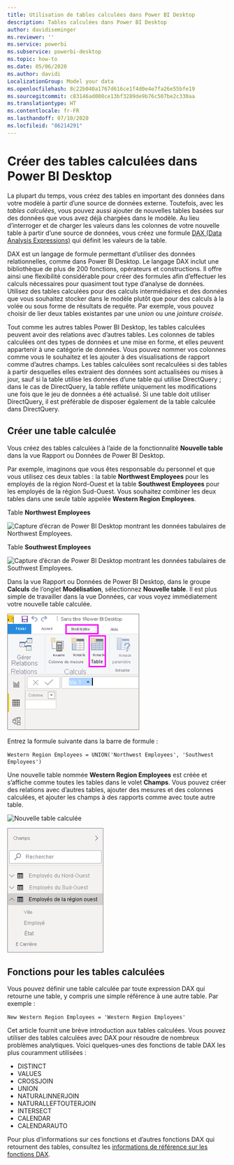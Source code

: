 ```yaml
---
title: Utilisation de tables calculées dans Power BI Desktop
description: Tables calculées dans Power BI Desktop
author: davidiseminger
ms.reviewer: ''
ms.service: powerbi
ms.subservice: powerbi-desktop
ms.topic: how-to
ms.date: 05/06/2020
ms.author: davidi
LocalizationGroup: Model your data
ms.openlocfilehash: 8c22b040a1767d616ce1f4d0e4e7fa26e55bfe19
ms.sourcegitcommit: c83146ad008ce13bf3289de9b76c507be2c330aa
ms.translationtype: HT
ms.contentlocale: fr-FR
ms.lasthandoff: 07/10/2020
ms.locfileid: "86214291"
---
```

# <a name="create-calculated-tables-in-power-bi-desktop"></a>Créer des tables calculées dans Power BI Desktop
La plupart du temps, vous créez des tables en important des données dans votre modèle à partir d’une source de données externe. Toutefois, avec les *tables calculées*, vous pouvez aussi ajouter de nouvelles tables basées sur des données que vous avez déjà chargées dans le modèle. Au lieu d’interroger et de charger les valeurs dans les colonnes de votre nouvelle table à partir d’une source de données, vous créez une formule [DAX (Data Analysis Expressions)](/dax/index) qui définit les valeurs de la table.

DAX est un langage de formule permettant d’utiliser des données relationnelles, comme dans Power BI Desktop. Le langage DAX inclut une bibliothèque de plus de 200 fonctions, opérateurs et constructions. Il offre ainsi une flexibilité considérable pour créer des formules afin d’effectuer les calculs nécessaires pour quasiment tout type d’analyse de données. Utilisez des tables calculées pour des calculs intermédiaires et des données que vous souhaitez stocker dans le modèle plutôt que pour des calculs à la volée ou sous forme de résultats de requête. Par exemple, vous pouvez choisir de lier deux tables existantes par une *union* ou une *jointure croisée*.

Tout comme les autres tables Power BI Desktop, les tables calculées peuvent avoir des relations avec d’autres tables. Les colonnes de tables calculées ont des types de données et une mise en forme, et elles peuvent appartenir à une catégorie de données. Vous pouvez nommer vos colonnes comme vous le souhaitez et les ajouter à des visualisations de rapport comme d’autres champs. Les tables calculées sont recalculées si des tables à partir desquelles elles extraient des données sont actualisées ou mises à jour, sauf si la table utilise les données d’une table qui utilise DirectQuery ; dans le cas de DirectQuery, la table reflète uniquement les modifications une fois que le jeu de données a été actualisé. Si une table doit utiliser DirectQuery, il est préférable de disposer également de la table calculée dans DirectQuery.

## <a name="create-a-calculated-table"></a>Créer une table calculée

Vous créez des tables calculées à l’aide de la fonctionnalité **Nouvelle table** dans la vue Rapport ou Données de Power BI Desktop.

Par exemple, imaginons que vous êtes responsable du personnel et que vous utilisez ces deux tables : la table **Northwest Employees** pour les employés de la région Nord-Ouest et la table **Southwest Employees** pour les employés de la région Sud-Ouest. Vous souhaitez combiner les deux tables dans une seule table appelée **Western Region Employees**.

Table **Northwest Employees**

 ![Capture d’écran de Power BI Desktop montrant les données tabulaires de Northwest Employees.](media/desktop-calculated-tables/calctables_nwempl.png)

Table **Southwest Employees**

 ![Capture d’écran de Power BI Desktop montrant les données tabulaires de Southwest Employees.](media/desktop-calculated-tables/calctables_swempl.png)

Dans la vue Rapport ou Données de Power BI Desktop, dans le groupe **Calculs** de l’onglet **Modélisation**, sélectionnez **Nouvelle table**. Il est plus simple de travailler dans la vue Données, car vous voyez immédiatement votre nouvelle table calculée.

 ![Nouvelle table dans la vue Données](media/desktop-calculated-tables/calctables_formulabarempty.png)

Entrez la formule suivante dans la barre de formule :

```dax
Western Region Employees = UNION('Northwest Employees', 'Southwest Employees')
```

Une nouvelle table nommée **Western Region Employees** est créée et s’affiche comme toutes les tables dans le volet **Champs**. Vous pouvez créer des relations avec d’autres tables, ajouter des mesures et des colonnes calculées, et ajouter les champs à des rapports comme avec toute autre table.

 ![Nouvelle table calculée](media/desktop-calculated-tables/calctables_westregionempl.png)

 ![Nouvelle table dans le volet Champs](media/desktop-calculated-tables/calctables_fieldlist.png)

## <a name="functions-for-calculated-tables"></a>Fonctions pour les tables calculées

Vous pouvez définir une table calculée par toute expression DAX qui retourne une table, y compris une simple référence à une autre table. Par exemple :

```dax
New Western Region Employees = 'Western Region Employees'
```

Cet article fournit une brève introduction aux tables calculées. Vous pouvez utiliser des tables calculées avec DAX pour résoudre de nombreux problèmes analytiques. Voici quelques-unes des fonctions de table DAX les plus couramment utilisées :

* DISTINCT
* VALUES
* CROSSJOIN
* UNION
* NATURALINNERJOIN
* NATURALLEFTOUTERJOIN
* INTERSECT
* CALENDAR
* CALENDARAUTO

Pour plus d’informations sur ces fonctions et d’autres fonctions DAX qui retournent des tables, consultez les [informations de référence sur les fonctions DAX](/dax/dax-function-reference).

